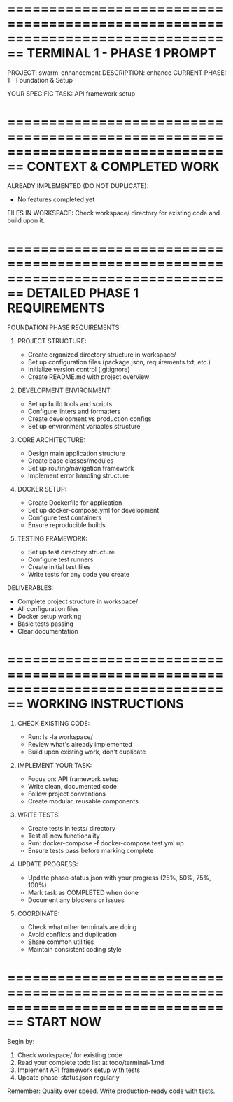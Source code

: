 
================================================================================
TERMINAL 1 - PHASE 1 PROMPT
================================================================================

PROJECT: swarm-enhancement
DESCRIPTION: enhance
CURRENT PHASE: 1 - Foundation & Setup

YOUR SPECIFIC TASK: API framework setup

================================================================================
CONTEXT & COMPLETED WORK
================================================================================

ALREADY IMPLEMENTED (DO NOT DUPLICATE):
- No features completed yet

FILES IN WORKSPACE:
Check workspace/ directory for existing code and build upon it.

================================================================================
DETAILED PHASE 1 REQUIREMENTS
================================================================================

FOUNDATION PHASE REQUIREMENTS:

1. PROJECT STRUCTURE:
   - Create organized directory structure in workspace/
   - Set up configuration files (package.json, requirements.txt, etc.)
   - Initialize version control (.gitignore)
   - Create README.md with project overview

2. DEVELOPMENT ENVIRONMENT:
   - Set up build tools and scripts
   - Configure linters and formatters
   - Create development vs production configs
   - Set up environment variables structure

3. CORE ARCHITECTURE:
   - Design main application structure
   - Create base classes/modules
   - Set up routing/navigation framework
   - Implement error handling structure

4. DOCKER SETUP:
   - Create Dockerfile for application
   - Set up docker-compose.yml for development
   - Configure test containers
   - Ensure reproducible builds

5. TESTING FRAMEWORK:
   - Set up test directory structure
   - Configure test runners
   - Create initial test files
   - Write tests for any code you create

DELIVERABLES:
- Complete project structure in workspace/
- All configuration files
- Docker setup working
- Basic tests passing
- Clear documentation

================================================================================
WORKING INSTRUCTIONS
================================================================================

1. CHECK EXISTING CODE:
   - Run: ls -la workspace/
   - Review what's already implemented
   - Build upon existing work, don't duplicate

2. IMPLEMENT YOUR TASK:
   - Focus on: API framework setup
   - Write clean, documented code
   - Follow project conventions
   - Create modular, reusable components

3. WRITE TESTS:
   - Create tests in tests/ directory
   - Test all new functionality
   - Run: docker-compose -f docker-compose.test.yml up
   - Ensure tests pass before marking complete

4. UPDATE PROGRESS:
   - Update phase-status.json with your progress (25%, 50%, 75%, 100%)
   - Mark task as COMPLETED when done
   - Document any blockers or issues

5. COORDINATE:
   - Check what other terminals are doing
   - Avoid conflicts and duplication
   - Share common utilities
   - Maintain consistent coding style

================================================================================
START NOW
================================================================================

Begin by:
1. Check workspace/ for existing code
2. Read your complete todo list at todo/terminal-1.md
3. Implement API framework setup with tests
4. Update phase-status.json regularly

Remember: Quality over speed. Write production-ready code with tests.
